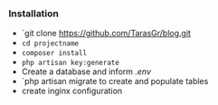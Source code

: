 
### Installation ###

* `git clone https://github.com/TarasGr/blog.git
* `cd projectname`
* `composer install`
* `php artisan key:generate`
* Create a database and inform *.env*
* `php artisan migrate  to create and populate tables
* create inginx configuration